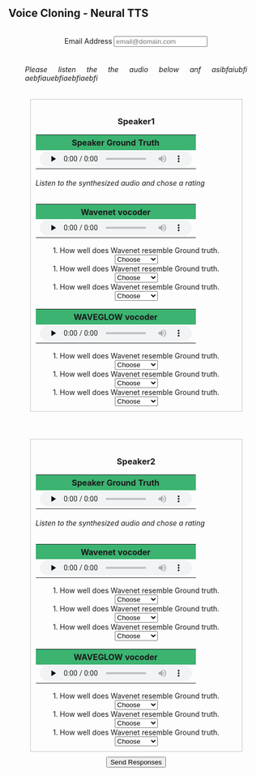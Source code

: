 ## Voice Cloning - Neural TTS
<head>
    <link rel="stylesheet" href="w3.css">
    <title>Voice cloning MOS</title>
    <style>
         h1 {
            text-align: center;
            margin: 20px;
       	    }
	h3{
	  text-align: center;
	  text-justify: inter-word;
	}
	h6{
 	 text-align: justify;
  	text-justify: inter-word;
	}
	.grrp{
	text-align: center;
	padding: 10px;
	margin: 10px;
	border: 1px solid #c6c6c6;
		}
	.grrp1{
	text-align: center;
	padding: 10px;
	margin: 10px;
		}
    </style>
</head>
<body>
<div class="grrp1">
  <form id="fs-frm" name="survey-form-test" accept-charset="utf-8" action="https://formspree.io/sachinprakash.itis@gmail.com" method="post">
    <fieldset id="fs-frm-inputs" style="border:0px solid black;">
      <label for="email-address">Email Address</label>
      <input type="email" name="_replyto" id="email-address" placeholder="email@domain.com" required=""><br><br>
      <h6>Please listen the the audio below anf asibfaiubfi aebfiauebfiaebfiaebfi</h6>
      <div class='grrp'>
	<h3>Speaker1</h3>
        <table border="0" width="20%" style="font-size:16px">
          <tbody><tr><th bgcolor="#3cb371" style="white-space:nowrap;height:30px;min-width: 240px">
          Speaker Ground Truth</th></tr>
          <tr><td><audio controls="" preload="none" style="height:30px">
          <source src="https://sachp1.github.io/speaker2/will_smith_orig.mp3" type="audio/mpeg">audio not supported</audio>
          </td></tr></tbody></table>
          <h6>Listen to the synthesized audio and chose a rating</h6>
          <table border="0" width="20%" style="font-size:16px">
              <tbody>
                <tr>
                <th bgcolor="#3cb371" style="white-space:nowrap;height:30px;min-width: 240px">
                  Wavenet vocoder</th></tr>
              <tr>
              <td>
              <audio controls="" preload="none" style="height:30px"><source src="https://sachp1.github.io/speaker2/will_smith.mp3" type="audio/mpeg">audio not supported</audio>
                </td></tr>
              </tbody></table>
              <label for="n_1">1. How well does Wavenet resemble Ground truth.</label>
              <select name="n_1" id="n_1_1" required="">
                <option value="Choose" selected="" disabled="">Choose</option>
                <option value="5">Excellent</option>
                <option value="4">Very Good</option>
                <option value="3">Good</option>
                <option value="2">Fair</option>
                <option value="1">Poor</option>
              </select><br>
		  <label for="n_1">1. How well does Wavenet resemble Ground truth.</label>
              <select name="n_1" id="n_1_2" required="">
                <option value="Choose" selected="" disabled="">Choose</option>
                <option value="5">Excellent</option>
                <option value="4">Very Good</option>
                <option value="3">Good</option>
                <option value="2">Fair</option>
                <option value="1">Poor</option>
              </select><br>
		 <label for="n_1">1. How well does Wavenet resemble Ground truth.</label>
              <select name="n_1" id="n_1_3" required="">
                <option value="Choose" selected="" disabled="">Choose</option>
                <option value="5">Excellent</option>
                <option value="4">Very Good</option>
                <option value="3">Good</option>
                <option value="2">Fair</option>
                <option value="1">Poor</option>
              </select><br>
	  <table border="0" width="20%" style="font-size:16px">
            <tbody>
              <tr>
                <th bgcolor="#3cb371" style="white-space:nowrap;height:30px;min-width: 240px">WAVEGLOW vocoder</th></tr>
              <tr>
                <td><audio controls="" preload="none" style="height:30px">
                  <source src="https://sachp1.github.io/speaker1/steve_jobs.mp3" type="audio/mpeg">audio not supported</audio>
                  </td></tr>
              </tbody>
            </table>
              <label for="g_1">1. How well does Wavenet resemble Ground truth.</label>
              <select name="g_1" id="g_1_1" required="">
                <option value="Choose" selected="" disabled="">Choose</option>
                <option value="5">Excellent</option>
                <option value="4">Very Good</option>
                <option value="3">Good</option>
                <option value="2">Fair</option>
                <option value="1">Poor</option>
              </select><br>
		  <label for="g_2">1. How well does Wavenet resemble Ground truth.</label>
              <select name="g_1" id="g_1_2" required="">
                <option value="Choose" selected="" disabled="">Choose</option>
                <option value="5">Excellent</option>
                <option value="4">Very Good</option>
                <option value="3">Good</option>
                <option value="2">Fair</option>
                <option value="1">Poor</option>
              </select><br>
		 <label for="g_1">1. How well does Wavenet resemble Ground truth.</label>
              <select name="g_1" id="g_1_3" required="">
                <option value="Choose" selected="" disabled="">Choose</option>
                <option value="5">Excellent</option>
                <option value="4">Very Good</option>
                <option value="3">Good</option>
                <option value="2">Fair</option>
                <option value="1">Poor</option>
              </select><br>
   	</div><br><br>
	<div class='grrp'>
	<h3>Speaker2</h3>
        <table border="0" width="20%" style="font-size:16px">
          <tbody><tr><th bgcolor="#3cb371" style="white-space:nowrap;height:30px;min-width: 240px">
          Speaker Ground Truth</th></tr>
          <tr><td><audio controls="" preload="none" style="height:30px">
          <source src="https://sachp1.github.io/speaker2/will_smith_orig.mp3" type="audio/mpeg">audio not supported</audio>
          </td></tr></tbody></table>
          <h6>Listen to the synthesized audio and chose a rating</h6>
          <table border="0" width="20%" style="font-size:16px">
              <tbody>
                <tr>
                <th bgcolor="#3cb371" style="white-space:nowrap;height:30px;min-width: 240px">
                  Wavenet vocoder</th></tr>
              <tr>
              <td>
              <audio controls="" preload="none" style="height:30px"><source src="https://sachp1.github.io/speaker2/will_smith.mp3" type="audio/mpeg">audio not supported</audio>
                </td></tr>
              </tbody></table>
              <label for="n_2">1. How well does Wavenet resemble Ground truth.</label>
              <select name="n_2" id="n_2_1" required="">
                <option value="Choose" selected="" disabled="">Choose</option>
                <option value="5">Excellent</option>
                <option value="4">Very Good</option>
                <option value="3">Good</option>
                <option value="2">Fair</option>
                <option value="1">Poor</option>
              </select><br>
		  <label for="n_2">1. How well does Wavenet resemble Ground truth.</label>
              <select name="n_2" id="n_2_2" required="">
                <option value="Choose" selected="" disabled="">Choose</option>
                <option value="5">Excellent</option>
                <option value="4">Very Good</option>
                <option value="3">Good</option>
                <option value="2">Fair</option>
                <option value="1">Poor</option>
              </select><br>
		 <label for="n_2">1. How well does Wavenet resemble Ground truth.</label>
              <select name="n_2" id="n_2_3" required="">
                <option value="Choose" selected="" disabled="">Choose</option>
                <option value="5">Excellent</option>
                <option value="4">Very Good</option>
                <option value="3">Good</option>
                <option value="2">Fair</option>
                <option value="1">Poor</option>
              </select><br>
	  <table border="0" width="20%" style="font-size:16px">
            <tbody>
              <tr>
                <th bgcolor="#3cb371" style="white-space:nowrap;height:30px;min-width: 240px">WAVEGLOW vocoder</th></tr>
              <tr>
                <td><audio controls="" preload="none" style="height:30px">
                  <source src="https://sachp1.github.io/speaker1/steve_jobs.mp3" type="audio/mpeg">audio not supported</audio>
                  </td></tr>
              </tbody>
            </table>
              <label for="g_2">1. How well does Wavenet resemble Ground truth.</label>
              <select name="g_2" id="g_2_1" required="">
                <option value="Choose" selected="" disabled="">Choose</option>
                <option value="5">Excellent</option>
                <option value="4">Very Good</option>
                <option value="3">Good</option>
                <option value="2">Fair</option>
                <option value="1">Poor</option>
              </select><br>
		  <label for="g_2">1. How well does Wavenet resemble Ground truth.</label>
              <select name="g_2" id="g_2_2" required="">
                <option value="Choose" selected="" disabled="">Choose</option>
                <option value="5">Excellent</option>
                <option value="4">Very Good</option>
                <option value="3">Good</option>
                <option value="2">Fair</option>
                <option value="1">Poor</option>
              </select><br>
		 <label for="g_2">1. How well does Wavenet resemble Ground truth.</label>
              <select name="g_2" id="g_2_3" required>
                <option selected="" disabled="">Choose</option>
                <option value="5">Excellent</option>
                <option value="4">Very Good</option>
                <option value="3">Good</option>
                <option value="2">Fair</option>
                <option value="1">Poor</option>
              </select><br>
   	</div>
	    <button type="submit">Send Responses</button>

